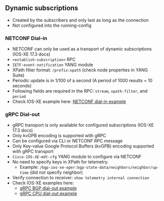 ## Dynamic subscriptions
- Created by the subscribers and only last as long as the connection
- Not configured into the running-config

### NETCONF Dial-in
- NETCONF can only be used as a transport of dynamic subscriptions (IOS-XE 17.3 docs)
- `<establish-subscription>` RPC
- `IETF-event-notification` YANG module
- XPath filter format: `/prefix:xpath` (check node properties in YANG Suite)
- Periodic update is in 1/100 of a second (A period of 1000 results = 10 seconds)
- Following fields are required in the RPC: `stream`, `xpath-filter`, and `period`
- Check IOS-XE example here: [NETCONF dial-in example](netconf-dial-in/example_memory_oper.xml)

### gRPC Dial-out
- gRPC transport is only available for configured subscriptions (IOS-XE 17.3 docs)
- Only kvGPB encoding is supported with gRPC
- Can be configured via CLI or NETCONF RPC message
- Only Key-value Google Protocol Buffers (kvGPB) encoding supported with gRPC transport
- `Cisco-IOS-XE-mdt-cfg` YANG module to configure via NETCONF
- No need to specify keys in XPath for telemetry.
    - Example: `/bgp-ios-xe-oper:bgp-state-data/neighbors/neighbor/up-time` (did not specify neighbor)
- Verify connection to receiver: `show telemetry internal connection`
- Check IOS-XE examples here: 
    - [gRPC BGP dial-out example](grpc-dial-out/example_bgp_oper.xml)
    - [gRPC CPU dial-out example](grpc-dial-out/example_cpu_oper.xml)